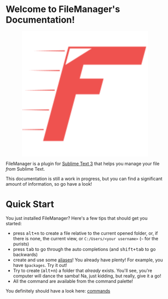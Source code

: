 # Welcome to FileManager's Documentation!

<img src="imgs/FileManager.svg" alt="FileManager's logo"
     style="width: 400px; margin: auto; display: block;">

FileManager is a plugin for [Sublime Text 3][st3] that helps you manage your file *from* Sublime Text.

This documentation is still a work in progress, but you can find a significant amount of information, so go have a look!

# Quick Start

You just installed FileManager? Here's a few tips that should get you started:

- press <kbd>alt+n</kbd> to create a file relative to the current opened folder, or, if there is none, the current view, or `C:/Users/<your username>` (`~` for the purists)
- press <kbd>tab</kbd> to go through the auto completions (and <kbd>shift+tab</kbd> to go backwards)
- create and use some [aliases](Aliases)! You already have plenty! For example, you have `$packages`. Try it out!
- Try to create (<kbd>alt+n</kbd>) a folder that *already* exists. You'll see, you're computer will dance the samba! Na, just kidding, but really, give it a go!
- All the command are available from the command palette!

You definitely should have a look here: [commands](commands.md)

[st3]: http://sublimetext.com/
